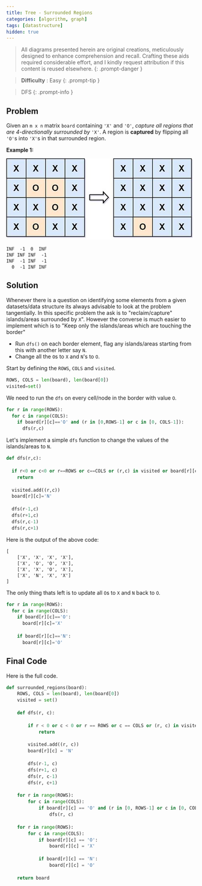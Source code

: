 ```yaml
---
title: Tree - Surrounded Regions
categories: [algorithm, graph]
tags: [datastructure]
hidden: true
---
```


> All diagrams presented herein are original creations, meticulously designed to enhance comprehension and recall. Crafting these aids required considerable effort, and I kindly request attribution if this content is reused elsewhere.
{: .prompt-danger }

> **Difficulty** :  Easy
{: .prompt-tip }

> DFS
{: .prompt-info }

## Problem

Given an `m x n` matrix `board` containing `'X'` and `'O'`, *capture all regions that are 4-directionally surrounded by* `'X'`. A region is **captured** by flipping all `'O'`s into `'X'`s in that surrounded region.

**Example 1:**

![Image](../assets/img/xogrid.jpg)

```
INF  -1  0  INF
INF INF INF  -1
INF  -1 INF  -1
  0  -1 INF INF
```

## Solution

Whenever there is a question on identifying some elements from a given datasets/data structure its always advisable to look at the problem tangentially. In this specific problem the ask is to "reclaim/capture" islands/areas surrounded by `X`". However the converse is much easier to implement which is to "Keep only the islands/areas which are touching the border" 

- Run `dfs()` on each border element, flag any  islands/areas starting from this with another letter say `N`.
- Change all the `O`s to `X` and `N`'s to `O`.

Start by defining the `ROWS`, `COLS` and `visited`.

```python
ROWS, COLS = len(board), len(board[0])
visited=set()
```

We need to run the `dfs` on every cell/node in the border with value `O`.

```python
for r in range(ROWS):
  for c in range(COLS):
    if board[r][c]=='O' and (r in [0,ROWS-1] or c in [0, COLS-1]):
      dfs(r,c)     
```

Let's implement a simple `dfs` function to change the values of the islands/areas to `N`.

```python
def dfs(r,c):
  
  if r<0 or c<0 or r==ROWS or c==COLS or (r,c) in visited or board[r][c]!='O':
    return
  
  visited.add((r,c))  
  board[r][c]='N'
  
  dfs(r-1,c)
  dfs(r+1,c)
  dfs(r,c-1)
  dfs(r,c+1)
```

Here is the output of the above code:

```
[
	['X', 'X', 'X', 'X'], 
	['X', 'O', 'O', 'X'], 
	['X', 'X', 'O', 'X'], 
	['X', 'N', 'X', 'X']
]
```

The only thing thats left is to update all `O`s to `X` and `N` back to `O`.

```python
for r in range(ROWS):
  for c in range(COLS):
    if board[r][c]=='O':
      board[r][c]='X'
      
    if board[r][c]=='N':
      board[r][c]='O'
```

## Final Code

Here is the full code.

```python
def surrounded_regions(board):
    ROWS, COLS = len(board), len(board[0])
    visited = set()

    def dfs(r, c):

        if r < 0 or c < 0 or r == ROWS or c == COLS or (r, c) in visited or board[r][c] != 'O':
            return

        visited.add((r, c))
        board[r][c] = 'N'

        dfs(r-1, c)
        dfs(r+1, c)
        dfs(r, c-1)
        dfs(r, c+1)

    for r in range(ROWS):
        for c in range(COLS):
            if board[r][c] == 'O' and (r in [0, ROWS-1] or c in [0, COLS-1]):
                dfs(r, c)

    for r in range(ROWS):
        for c in range(COLS):
            if board[r][c] == 'O':
                board[r][c] = 'X'

            if board[r][c] == 'N':
                board[r][c] = 'O'

    return board
```







